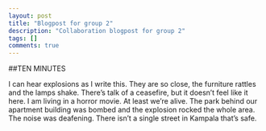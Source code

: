 ```yaml
---
layout: post
title: "Blogpost for group 2"
description: "Collaboration blogpost for group 2"
tags: []
comments: true
---
```


##TEN MINUTES


I can hear explosions as I write this. They are so close, the furniture rattles and the lamps shake. There’s talk of a ceasefire, but it doesn’t feel like it here. I am living in a horror movie. At least we’re alive. The park behind our apartment building was bombed and the explosion rocked the whole area. The noise was deafening. There isn’t a single street in Kampala that’s safe.